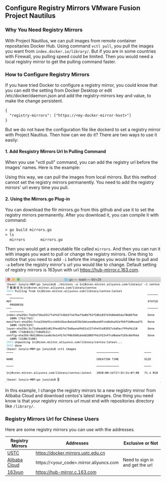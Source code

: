 ## Configure Registry Mirrors VMware Fusion Project Nautilus

### Why You Need Registry Mirrors

With Project Nautilus, we can pull images from remote container repositaries Docker Hub. 
Using command `vctl pull`, you pull the images you want from `index.docker.io/library/`.
But if you are in some countries with Firewall, you pulling speed could be limited.
Then you would need a local registry mirror to get the pulling command faster.

### How to Configure Registry Mirrors

If you have tried Docker to configure a registry mirror, you could know that you can edit the setting from Docker Desktop or edit /etc/docker/daemon.json and add the registry-mirrors key and value, to make the change persistent.

    {
      "registry-mirrors": ["https://<my-docker-mirror-host>"]
    }
    
But we do not have the configuration file like dockerd to set a registry mirror with Project Nautilus. Then how can we do it?
There are two ways to use it easily:

#### 1. Add Resgistry Mirrors Url In Pulling Command

When you use "vctl pull" command, you can add the registry url before the images' names. Here is the example:

Using this way, we can pull the images from local mirrors. But this method cannot set the registry mirrors permanently. You need to add the registry mirrors' url every time you pull.

#### 2. Using the Mirrors.go Plug-in

You can download the filr mirrors.go from this github and use it to set the registry mirrors permanently. After you download it, you can compile it with command:

    > go build mirrors.go
    > ls
      mirrors		mirrors.go
      
Then you would get a executable file called `mirrors`. And then you can run it with images you want to pull or change the registry mirrors.
One thing to notice that you need to add `-i` before the images you would like to pull and `-a` before the registry mirror's url you would like to change.
Default setting of registry mirrors is 163yun with url https://hub-mirror.c.163.com.

![images](https://github.com/Noah-Du/Intern_2020/blob/master/source/mirrors%20example.png)

In this example, I change the registry mirrors to a new registry mirror from Alibaba Cloud and download centos's latest images.
One thing you need know is that your registry mirrors url must end with repositories directory like `/library/`.

### Registry Mirrors Url for Chinese Users

Here are some registry mirrors you can use with the addresses.

| Registry Mirrors | Addresses                               | Exclusive or Not                |
| ---------------- | --------------------------------------- | ------------------------------- |
| [USTC](https://mirrors.ustc.edu.cn/help/dockerhub.html)             | https://docker.mirrors.ustc.edu.cn      |                                 |
| [Alibaba Cloud](https://cr.console.aliyun.com/)    | https://<your_code>.mirror.aliyuncs.com | Need to sign in and get the url |
| [163yun](https://c.163yun.com/hub)           | https://hub-mirror.c.163.com            |                                 |

